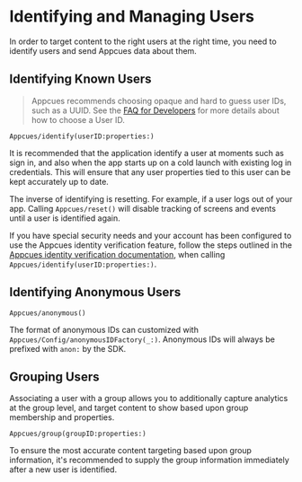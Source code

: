 # Identifying and Managing Users

In order to target content to the right users at the right time, you need to identify users and send Appcues data about them.

## Identifying Known Users

> Appcues recommends choosing opaque and hard to guess user IDs, such as a UUID. See the [FAQ for Developers](https://docs.appcues.com/article/159-faq#choosing-a-user-id) for more details about how to choose a User ID.

``Appcues/identify(userID:properties:)``

It is recommended that the application identify a user at moments such as sign in, and also when the app starts up on a cold launch with existing log in credentials. This will ensure that any user properties tied to this user can be kept accurately up to date.

The inverse of identifying is resetting. For example, if a user logs out of your app. Calling ``Appcues/reset()`` will disable tracking of screens and events until a user is identified again.

If you have special security needs and your account has been configured to use the Appcues identity verification feature, follow the steps outlined in the [Appcues identity verification documentation](https://docs.appcues.com/dev-installing-appcues/identity-verification), when calling ``Appcues/identify(userID:properties:)``.

## Identifying Anonymous Users

``Appcues/anonymous()``

The format of anonymous IDs can customized with ``Appcues/Config/anonymousIDFactory(_:)``. Anonymous IDs will always be prefixed with `anon:` by the SDK.

## Grouping Users

Associating a user with a group allows you to additionally capture analytics at the group level, and target content to show based upon group membership and properties.

``Appcues/group(groupID:properties:)``

To ensure the most accurate content targeting based upon group information, it's recommended to supply the group information immediately after a new user is identified.
